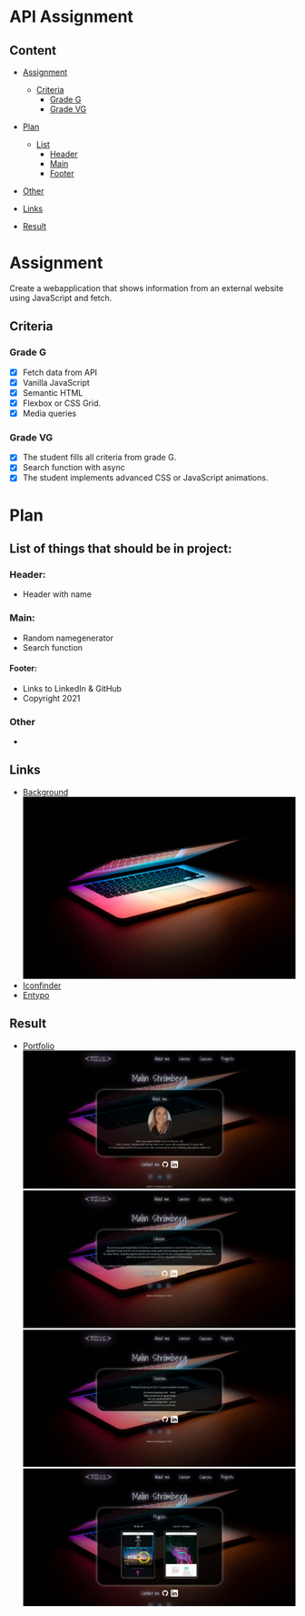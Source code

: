# API Assignment

## Content

- [Assignment](#assignment)
    - [Criteria](#criteria)
        - [Grade G](#grade-g)
        - [Grade VG](#grade-vg)

- [Plan](#plan)
    - [List](#list-of-things-that-should-be-in-project)
        - [Header](#header)
        - [Main](#main)
        - [Footer](#footer)
- [Other](#other)
- [Links](#links)
- [Result](#result)


# Assignment

Create a webapplication  that shows information from an external website using JavaScript and fetch.

## Criteria

### Grade G
- [x] Fetch data from API
- [x] Vanilla JavaScript
- [x] Semantic HTML
- [x] Flexbox or CSS Grid.
- [x] Media queries

### Grade VG

- [x] The student fills all criteria from grade G.
- [x] Search function with async
- [x] The student implements advanced CSS or JavaScript animations.

# Plan

## List of things that should be in project:

### Header:

- Header with name

### Main:

- Random namegenerator
- Search function

#### Footer:

- Links to LinkedIn & GitHub
- Copyright 2021

### Other

- 

## Links

- [Background](https://unsplash.com/photos/SyYmXSDnJ54)
  ![bakgrund](img/background.jpg)
- [Iconfinder](https://www.iconfinder.com/)
- [Entypo](http://www.entypo.com/)

## Result
- [Portfolio](http://www.malin.dsve.se)
  ![screenshot](img/result.PNG)
  ![screenshot](img/result2.PNG)
  ![screenshot](img/result3.PNG)
  ![screenshot](img/result4.PNG)